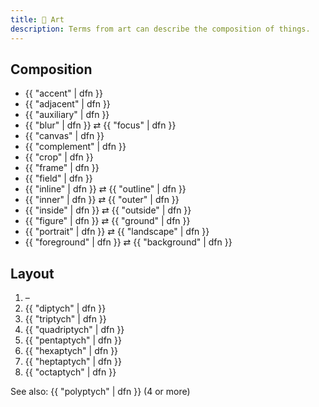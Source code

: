 ```yaml
---
title: 🎨 Art
description: Terms from art can describe the composition of things.
---
```


## Composition

* {{ "accent" | dfn }}
* {{ "adjacent" | dfn }}
* {{ "auxiliary" | dfn }}
* {{ "blur" | dfn }} ⇄ {{ "focus" | dfn }}
* {{ "canvas" | dfn }}
* {{ "complement" | dfn }}
* {{ "crop" | dfn }}
* {{ "frame" | dfn }}
* {{ "field" | dfn }}
* {{ "inline" | dfn }} ⇄ {{ "outline" | dfn }}
* {{ "inner" | dfn }} ⇄ {{ "outer" | dfn }}
* {{ "inside" | dfn }} ⇄ {{ "outside" | dfn }}
* {{ "figure" | dfn }} ⇄ {{ "ground" | dfn }}
* {{ "portrait" | dfn }} ⇄ {{ "landscape" | dfn }}
* {{ "foreground" | dfn }} ⇄ {{ "background" | dfn }}

## Layout

1. –
2. {{ "diptych" | dfn }}
3. {{ "triptych" | dfn }}
4. {{ "quadriptych" | dfn }}
5. {{ "pentaptych" | dfn }}
6. {{ "hexaptych" | dfn }}
7. {{ "heptaptych" | dfn }}
8. {{ "octaptych" | dfn }}

See also: {{ "polyptych" | dfn }} (4 or more)
